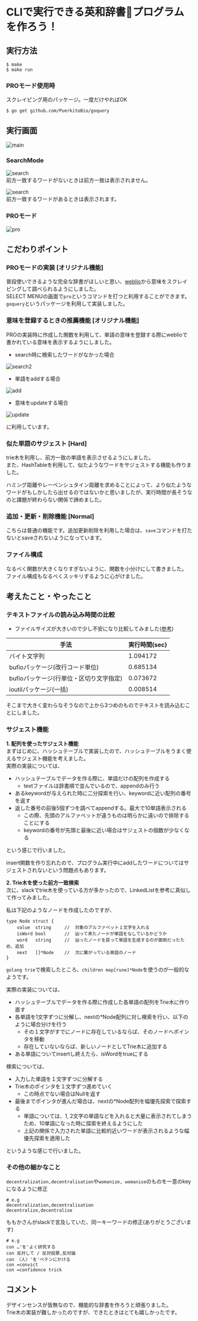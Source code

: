 # CLIで実行できる英和辞書📖プログラムを作ろう！
## 実行方法

```
$ make
$ make run
```

### PROモード使用時

スクレイピング用のパッケージ。一度だけやればOK

```
$ go get github.com/PuerkitoBio/goquery
```

## 実行画面
![main](./img/main.png)

### SearchMode
![search](./img/search.png)<br>
前方一致するワードがないときは前方一致は表示されません。

![search](./img/search1.png)<br>
前方一致するワードがあるときは表示されます。

### PROモード
![pro](./img/pro.png)<br>

## こだわりポイント
### PROモードの実装 [オリジナル機能]
普段使いできるような完全な辞書がほしいと思い、[weblio](https://ejje.weblio.jp/)から意味をスクレイピングして調べられるようにしました。<br>
SELECT MENUの画面で`pro`というコマンドを打つと利用することができます。`goquery`というパッケージを利用して実装しました。

### 意味を登録するときの推薦機能 [オリジナル機能]
PROの実装時に作成した関数を利用して、単語の意味を登録する際にweblioで書かれている意味を表示するようにしました。
- search時に検索したワードがなかった場合

![search2](./img/search2.png)
<br>

- 単語をaddする場合

![add](./img/add.png)
<br>

- 意味をupdateする場合

![update](./img/update.png)

に利用しています。


### 似た単語のサジェスト [Hard]
trie木を利用し、前方一致の単語を表示させるようにしました。<br>
また、HashTableを利用して、似たようなワードをサジェストする機能も作りました。<br>

ハミング距離やレーベンシュタイン距離を求めることによって、より似たようなワードがもしかしたら出せるのではないかと思いましたが、実行時間が長そうなのと課題が終わらない関係で諦めました。

### 追加・更新・削除機能 [Normal]
こちらは普通の機能です。追加更新削除を利用した場合は、`save`コマンドを打たないとsaveされないようになっています。

### ファイル構成
なるべく関数が大きくなりすぎないように、関数を小分けにして書きました。<br>
ファイル構成もなるべくスッキリするように心がけました。

## 考えたこと・やったこと
### テキストファイルの読み込み時間の比較
- ファイルサイズが大きいので少し不安になり比較してみました([参考](https://qiita.com/qt-luigi/items/2c13ad68e7d9f8f8c0f2))

|  手法  |  実行時間(sec)  |
| ---- | ---- |
|  バイト文字列  |  1.094172  |
|  bufioパッケージ(改行コード単位)  |  0.685134  |
|  bufioパッケージ(行単位・区切り文字指定)  |  0.073672  |
|  ioutilパッケージ(一括)  |  0.008514  |

そこまで大きく変わらなそうなので上から3つめのものでテキストを読み込むことにしました。

### サジェスト機能
**1. 配列を使ったサジェスト機能**<br>
まずはじめに、ハッシュテーブルで実装したので、ハッシュテーブルをうまく使えるサジェスト機能を考えました。<br>
実際の実装については、

- ハッシュテーブルでデータを作る際に、単語だけの配列を作成する
  - textファイルは辞書順で並んでいるので、appendのみ行う
- あるkeywordが与えられた時に二分探索を行い、keywordに近い配列の番号を返す
- 返した番号の前後5個ずつを調べてappendする。最大で10単語表示される
  - この際、先頭のアルファベットが違うものは明らかに遠いので排除することにする
  - keywordの番号が先頭と最後に近い場合はサジェストの個数が少なくなる

という感じで行いました。

insert関数を作り忘れたので、プログラム実行中にaddしたワードについてはサジェストされないという問題点もあります。

**2. Trie木を使った前方一致検索**<br>
次に、slackでtrie木を使っている方が多かったので、LinkedListを参考に真似して作ってみました。

私は下記のようなノードを作成したのですが、

```
type Node struct {
	value  string     //  対象のアルファベット１文字を入れる
	isWord bool       //  辿って来たノードが単語をなしているかどうか
	word   string     //  辿ったノードを戻って単語を生成するのが面倒だったため、追加
	next   []*Node    //  次に繋がっている単語のノード
}
```
`golang trie`で検索したところ、`children map[rune]*Node`を使うのが一般的なようです。

実際の実装については、

- ハッシュテーブルでデータを作る際に作成した各単語の配列をTrie木に作り直す
- 各単語を1文字ずつに分解し、nextの*Node配列に対し検索を行い、以下のように場合分けを行う
  - その１文字がすでにノードに存在しているならば、そのノードへポインタを移動
  - 存在していないならば、新しいノードとしてTrie木に追加する
- ある単語についてinsertし終えたら、isWordをtrueにする

検索については、

- 入力した単語を１文字ずつに分解する
- Trie木のポインタを１文字ずつ進めていく
  - この時点でない場合はNullを返す
- 最後までポインタが進んだ場合は、nextの*Node配列を幅優先探索で探索する
  - 単語については、1, 2文字の単語などを入れると大量に表示されてしまうため、10単語になった時に探索を終えるようにした
  - 上記の関係で入力された単語に比較的近いワードが表示されるような幅優先探索を適用した

というような感じで行いました。

### その他の細かなこと
`decentralization,decentralisation`や`womanize, womanise`のものを一意のkeyになるように修正<br>

``` 
# e.g
decentralization,decentralisation
decentralize,decentralise
```

ももかさんがslackで言及していた、同一キーワードの修正(ありがとうございます)<br>

```
# e.g
con	…'を'よく研究する
con	反対して / 反対投票,反対論
con	〈人〉'を'ペテンにかける
con	=convict
con	=confidence trick
```

## コメント
デザインセンスが皆無なので、機能的な辞書を作ろうと頑張りました。<br>
Trie木の実装が難しかったのですが、できたときはとても嬉しかったです。
